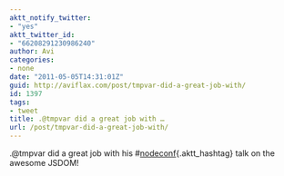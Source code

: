```yaml
---
aktt_notify_twitter:
- "yes"
aktt_twitter_id:
- "66208291230986240"
author: Avi
categories:
- none
date: "2011-05-05T14:31:01Z"
guid: http://aviflax.com/post/tmpvar-did-a-great-job-with/
id: 1397
tags:
- tweet
title: .@tmpvar did a great job with …
url: /post/tmpvar-did-a-great-job-with/
---
```

.@tmpvar did a great job with his #[nodeconf](http://search.twitter.com/search?q=%23nodeconf){.aktt_hashtag} talk on the awesome JSDOM!